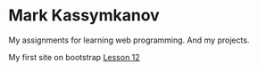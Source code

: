 # Mark Kassymkanov
My assignments for learning web programming.
And my projects.

My first site on bootstrap [Lesson 12](marchello66.github.io/blob/master/lesson_12/src/index.html "Layout on bootstrap")
